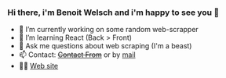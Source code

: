 ### Hi there, i'm Benoit Welsch and i'm happy to see you 👋

- 🔭 I’m currently working on some random web-scrapper
- 🌱 I’m learning React (Back > Front)
- 💬 Ask me questions about web scraping (I'm a beast)
- 📫 Contact: [~~Contact From~~](https://lv0.eu/contact) or by [mail](mailto:benoitwelsch@hotmail.com)
- 🐱‍👤 [Web site](https://lv0.eu "Don't judge me pls")
<!--
- ⚡ I'm currently a marine for the Belgian Naval Component (Navy).
-->

<!--
**Benoit-Welsch/Benoit-Welsch** is a ✨ _special_ ✨ repository because its `README.md` (this file) appears on your GitHub profile.

Here are some ideas to get you started:

- 🔭 I’m currently working on ...
- 🌱 I’m currently learning ...
- 👯 I’m looking to collaborate on ...
- 🤔 I’m looking for help with ...
- 💬 Ask me about ...
- 📫 How to reach me: ...
- 😄 Pronouns: ...
- ⚡ Fun fact: ...
-->
